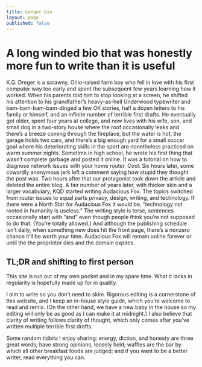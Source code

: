 ```yaml
---
title: Longer bio
layout: page
published: false
---
```


# A long winded bio that was honestly more fun to write than it is useful

K.Q. Dreger is a scrawny, Ohio-raised farm boy who fell in love with his first computer way too early and spent the subsequent few years learning how it worked. When his parents told him to stop looking at a screen, he shifted his attention to his grandfather’s heavy-as-hell Underwood typewriter and bam-bam-bam-bam-dinged a few OK stories, half a dozen letters to his family or himself, and an infinite number of terrible first drafts. He eventually got older, spent four years at college, and now lives with his wife, son, and small dog in a two-story house where the roof occasionally leaks and there’s a breeze coming through the fireplace, but the water is hot, the garage holds two cars, and there’s a big enough yard for a small soccer goal where his deteriorating skills in the sport are nonetheless practiced on warm summer nights. Sometime in high school, he wrote his first thing that wasn’t complete garbage and posted it online. It was a tutorial on how to diagnose network issues with your home router. Cool. Six hours later, some cowardly anonymous jerk left a comment saying how stupid they thought the post was. Two hours after that our protagonist took down the article and deleted the entire blog. A fair number of years later, with thicker skin and a larger vocabulary, KQD started writing Audacious Fox. The topics switched from router issues to equal parts privacy, design, writing, and technology. If there were a North Star for Audacious Fox it would be, “technology not rooted in humanity is useless.” The writing style is terse, sentences occasionally start with “and” even though people think you’re not supposed to do that. (You’re totally allowed.) And although the publishing schedule isn’t daily, when something new does hit the front page, there’s a nonzero chance it’ll be worth your time. Audacious Fox will remain online forever or until the the proprietor dies and the domain expires.

## TL;DR and shifting to first person

This site is run out of my own pocket and in my spare time. What it lacks in regularity is hopefully made up for in quality.

I aim to write so you don’t need to skim. Rigorous editing is a cornerstone of this website, and I keep an in-house style guide, which you’re welcome to read and remix. (On the other hand, we have a new baby in the house so my editing will only be as good as I can make it at midnight.) I also believe that clarity of writing follows clarity of thought, which only comes after you’ve written multiple terrible first drafts.

Some random tidbits I enjoy sharing: energy, diction, and honesty are three great words; have strong opinions, loosely held; waffles are the bar by which all other breakfast foods are judged; and if you want to be a better writer, read everything you can.